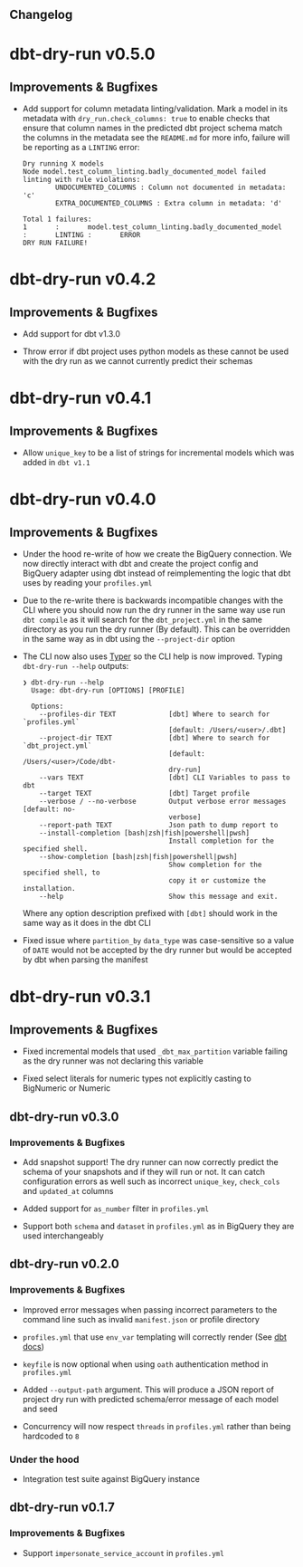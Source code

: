 ## Changelog

# dbt-dry-run v0.5.0

## Improvements & Bugfixes

- Add support for column metadata linting/validation. Mark a model in its metadata with `dry_run.check_columns: true`
  to enable checks that ensure that column names in the predicted dbt project schema match the columns in the metadata
  see the `README.md` for more info, failure will be reporting as a `LINTING` error:
  
  ```text
  Dry running X models
  Node model.test_column_linting.badly_documented_model failed linting with rule violations:
          UNDOCUMENTED_COLUMNS : Column not documented in metadata: 'c'
          EXTRA_DOCUMENTED_COLUMNS : Extra column in metadata: 'd'
  
  Total 1 failures:
  1       :       model.test_column_linting.badly_documented_model        :       LINTING :       ERROR
  DRY RUN FAILURE!
  ```

# dbt-dry-run v0.4.2

## Improvements & Bugfixes

- Add support for dbt v1.3.0

- Throw error if dbt project uses python models as these cannot be used with the dry run as we cannot currently predict
  their schemas

# dbt-dry-run v0.4.1

## Improvements & Bugfixes

- Allow `unique_key` to be a list of strings for incremental models which was added in `dbt v1.1`

# dbt-dry-run v0.4.0

## Improvements & Bugfixes

- Under the hood re-write of how we create the BigQuery connection. We now directly interact with dbt and create the
  project config and BigQuery adapter using dbt instead of reimplementing the logic that dbt uses by reading your 
  `profiles.yml`
  
- Due to the re-write there is backwards incompatible changes with the CLI where you should now run the dry runner in 
  the same way use run `dbt compile` as it will search for the `dbt_project.yml` in the same directory as you run the
  dry runner (By default). This can be overridden in the same way as in dbt using the `--project-dir` option
  
- The CLI now also uses [Typer][get-typer] so the CLI help is now improved. Typing `dbt-dry-run --help` outputs:

  ```
  ❯ dbt-dry-run --help
    Usage: dbt-dry-run [OPTIONS] [PROFILE]
    
    Options:
      --profiles-dir TEXT             [dbt] Where to search for `profiles.yml`
                                      [default: /Users/<user>/.dbt]
      --project-dir TEXT              [dbt] Where to search for `dbt_project.yml`
                                      [default: /Users/<user>/Code/dbt-
                                      dry-run]
      --vars TEXT                     [dbt] CLI Variables to pass to dbt
      --target TEXT                   [dbt] Target profile
      --verbose / --no-verbose        Output verbose error messages  [default: no-
                                      verbose]
      --report-path TEXT              Json path to dump report to
      --install-completion [bash|zsh|fish|powershell|pwsh]
                                      Install completion for the specified shell.
      --show-completion [bash|zsh|fish|powershell|pwsh]
                                      Show completion for the specified shell, to
                                      copy it or customize the installation.
      --help                          Show this message and exit.

  ```
  
  Where any option description prefixed with `[dbt]` should work in the same way as it does in the dbt CLI

- Fixed issue where `partition_by` `data_type` was case-sensitive so a value of `DATE` would not be accepted by the 
  dry runner but would be accepted by dbt when parsing the manifest

# dbt-dry-run v0.3.1

## Improvements & Bugfixes

- Fixed incremental models that used `_dbt_max_partition` variable failing as the dry runner was not
  declaring this variable

- Fixed select literals for numeric types not explicitly casting to BigNumeric or Numeric

## dbt-dry-run v0.3.0

### Improvements & Bugfixes

- Add snapshot support! The dry runner can now correctly predict the schema of your snapshots and if they will 
  run or not. It can catch configuration errors as well such as incorrect `unique_key`, `check_cols` and
  `updated_at` columns

- Added support for `as_number` filter in `profiles.yml`

- Support both `schema` and `dataset` in `profiles.yml` as in BigQuery they are used interchangeably

## dbt-dry-run v0.2.0

### Improvements & Bugfixes

- Improved error messages when passing incorrect parameters to the command line such as invalid `manifest.json`
or profile directory
  
- `profiles.yml` that use `env_var` templating will correctly render (See [dbt docs][dbt-env-var])

- `keyfile` is now optional when using `oath` authentication method in `profiles.yml`

- Added `--output-path` argument. This will produce a JSON report of project dry run with predicted schema/error 
  message of each model and seed
  
- Concurrency will now respect `threads` in `profiles.yml` rather than being hardcoded to `8`

### Under the hood

- Integration test suite against BigQuery instance

## dbt-dry-run v0.1.7

### Improvements & Bugfixes

- Support `impersonate_service_account` in `profiles.yml`

[dbt-env-var]: https://docs.getdbt.com/reference/dbt-jinja-functions/env_var
[get-typer]: https://typer.tiangolo.com/